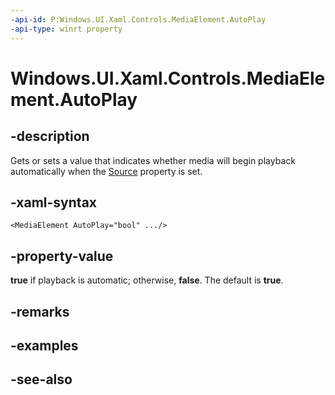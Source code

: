 ```yaml
---
-api-id: P:Windows.UI.Xaml.Controls.MediaElement.AutoPlay
-api-type: winrt property
---
```


<!-- Property syntax
public bool AutoPlay { get;  set; }
-->

# Windows.UI.Xaml.Controls.MediaElement.AutoPlay

## -description
Gets or sets a value that indicates whether media will begin playback automatically when the [Source](mediaelement_source.md) property is set.


## -xaml-syntax
```xaml
<MediaElement AutoPlay="bool" .../>
```


## -property-value
**true** if playback is automatic; otherwise, **false**. The default is **true**.

## -remarks

## -examples

## -see-also
